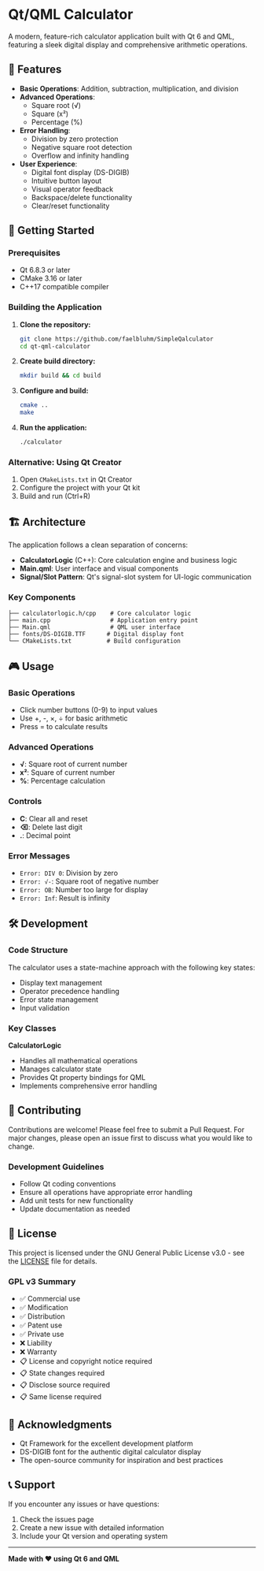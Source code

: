 # Qt/QML Calculator

A modern, feature-rich calculator application built with Qt 6 and QML, featuring a sleek digital display and comprehensive arithmetic operations.

## 🌟 Features

- **Basic Operations**: Addition, subtraction, multiplication, and division
- **Advanced Operations**: 
  - Square root (√)
  - Square (x²)
  - Percentage (%)
- **Error Handling**: 
  - Division by zero protection
  - Negative square root detection
  - Overflow and infinity handling
- **User Experience**:
  - Digital font display (DS-DIGIB)
  - Intuitive button layout
  - Visual operator feedback
  - Backspace/delete functionality
  - Clear/reset functionality

## 🚀 Getting Started

### Prerequisites

- Qt 6.8.3 or later
- CMake 3.16 or later
- C++17 compatible compiler

### Building the Application

1. **Clone the repository:**
   ```bash
   git clone https://github.com/faelbluhm/SimpleQalculator
   cd qt-qml-calculator
   ```

2. **Create build directory:**
   ```bash
   mkdir build && cd build
   ```

3. **Configure and build:**
   ```bash
   cmake ..
   make
   ```

4. **Run the application:**
   ```bash
   ./calculator
   ```

### Alternative: Using Qt Creator

1. Open `CMakeLists.txt` in Qt Creator
2. Configure the project with your Qt kit
3. Build and run (Ctrl+R)

## 🏗️ Architecture

The application follows a clean separation of concerns:

- **CalculatorLogic** (C++): Core calculation engine and business logic
- **Main.qml**: User interface and visual components
- **Signal/Slot Pattern**: Qt's signal-slot system for UI-logic communication

### Key Components

```
├── calculatorlogic.h/cpp    # Core calculator logic
├── main.cpp                 # Application entry point
├── Main.qml                 # QML user interface
├── fonts/DS-DIGIB.TTF      # Digital display font
└── CMakeLists.txt          # Build configuration
```

## 🎮 Usage

### Basic Operations
- Click number buttons (0-9) to input values
- Use +, -, ×, ÷ for basic arithmetic
- Press = to calculate results

### Advanced Operations
- **√**: Square root of current number
- **x²**: Square of current number
- **%**: Percentage calculation

### Controls
- **C**: Clear all and reset
- **⌫**: Delete last digit
- **.**: Decimal point

### Error Messages
- `Error: DIV 0`: Division by zero
- `Error: √-`: Square root of negative number
- `Error: OB`: Number too large for display
- `Error: Inf`: Result is infinity

## 🛠️ Development

### Code Structure

The calculator uses a state-machine approach with the following key states:
- Display text management
- Operator precedence handling
- Error state management
- Input validation

### Key Classes

**CalculatorLogic**
- Handles all mathematical operations
- Manages calculator state
- Provides Qt property bindings for QML
- Implements comprehensive error handling

## 🤝 Contributing

Contributions are welcome! Please feel free to submit a Pull Request. For major changes, please open an issue first to discuss what you would like to change.

### Development Guidelines
- Follow Qt coding conventions
- Ensure all operations have appropriate error handling
- Add unit tests for new functionality
- Update documentation as needed

## 📝 License

This project is licensed under the GNU General Public License v3.0 - see the [LICENSE](LICENSE) file for details.

### GPL v3 Summary
- ✅ Commercial use
- ✅ Modification
- ✅ Distribution
- ✅ Patent use
- ✅ Private use
- ❌ Liability
- ❌ Warranty
- 📋 License and copyright notice required
- 📋 State changes required
- 📋 Disclose source required
- 📋 Same license required

## 🙏 Acknowledgments

- Qt Framework for the excellent development platform
- DS-DIGIB font for the authentic digital calculator display
- The open-source community for inspiration and best practices

## 📞 Support

If you encounter any issues or have questions:
1. Check the issues page
2. Create a new issue with detailed information
3. Include your Qt version and operating system

---

**Made with ❤️ using Qt 6 and QML**
